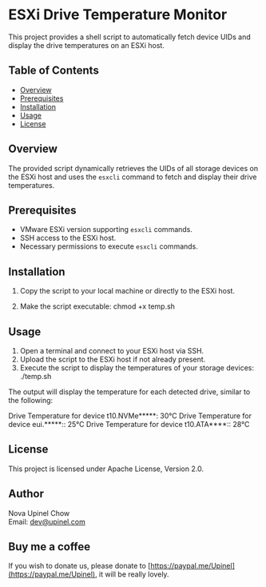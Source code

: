 # ESXi Drive Temperature Monitor

This project provides a shell script to automatically fetch device UIDs and display the drive temperatures on an ESXi host.

## Table of Contents
- [Overview](#overview)
- [Prerequisites](#prerequisites)
- [Installation](#installation)
- [Usage](#usage)
- [License](#license)

## Overview
The provided script dynamically retrieves the UIDs of all storage devices on the ESXi host and uses the `esxcli` command to fetch and display their drive temperatures.

## Prerequisites
- VMware ESXi version supporting `esxcli` commands.
- SSH access to the ESXi host.
- Necessary permissions to execute `esxcli` commands.

## Installation
1. Copy the script to your local machine or directly to the ESXi host.

2. Make the script executable:
chmod +x temp.sh


## Usage

1. Open a terminal and connect to your ESXi host via SSH.
2. Upload the script to the ESXi host if not already present.
3. Execute the script to display the temperatures of your storage devices:
./temp.sh


The output will display the temperature for each detected drive, similar to the following:

Drive Temperature for device t10.NVMe*****: 30°C
Drive Temperature for device eui.*****:: 25°C
Drive Temperature for device t10.ATA****:: 28°C

## License
This project is licensed under Apache License, Version 2.0.

## Author
Nova Upinel Chow  
Email: dev@upinel.com

## Buy me a coffee
If you wish to donate us, please donate to [https://paypal.me/Upinel](https://paypal.me/Upinel), it will be really lovely.

